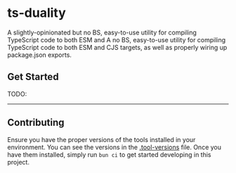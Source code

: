 # ts-duality

A slightly-opinionated but no BS, easy-to-use utility for compiling TypeScript code to both ESM and A no BS, easy-to-use utility for compiling TypeScript code to both ESM and CJS targets, as well as properly wiring up package.json exports.

## Get Started

TODO:

---

## Contributing

Ensure you have the proper versions of the tools installed in your environment.
You can see the versions in the [.tool-versions](./.tool-versions) file.
Once you have them installed, simply run `bun ci` to get started developing in this project.
